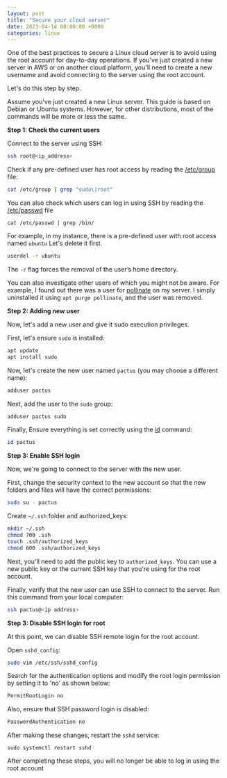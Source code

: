 ```yaml
---
layout: post
title: "Secure your cloud server"
date: 2023-04-14 00:00:00 +0000
categories: linux
---
```


One of the best practices to secure a Linux cloud server is to avoid using the root account
for day-to-day operations.
If you've just created a new server in AWS or on another cloud platform,
you'll need to create a new username and avoid connecting to the server using the root account.

Let's do this step by step.

Assume you've just created a new Linux server. This guide is based on Debian or Ubuntu systems.
However, for other distributions, most of the commands will be more or less the same.

**Step 1: Check the current users**

Connect to the server using SSH:

```bash
ssh root@<ip_address>
```

Check if any pre-defined user has root access by reading the
[/etc/group](https://www.cyberciti.biz/faq/understanding-etcgroup-file/) file:

```bash
cat /etc/group | grep "sudo\|root"
```

You can also check which users can log in using SSH by reading the
[/etc/passwd](https://www.cyberciti.biz/faq/understanding-etcpasswd-file-format/) file

```
cat /etc/passwd | grep /bin/
```

For example, in my instance, there is a pre-defined user with root access named `ubuntu`
Let's delete it first.

```bash
userdel -r ubuntu
```

The `-r` flag forces the removal of the user’s home directory.

You can also investigate other users of which you might not be aware.
For example, I found out there was a user for
[pollinate](https://manpages.ubuntu.com/manpages/trusty/man1/pollinate.1.html) on my server.
I simply uninstalled it using `apt purge pollinate`, and the user was removed.

**Step 2: Adding new user**

Now, let's add a new user and give it sudo execution privileges.

First, let's ensure `sudo` is installed:

```bash
apt update
apt install sudo
```

Now, let's create the new user named `pactus` (you may choose a different name):

```bash
adduser pactus
```

Next, add the user to the `sudo` group:

```bash
adduser pactus sudo
```

Finally, Ensure everything is set correctly using the
[id](https://www.cyberciti.biz/faq/unix-linux-id-command-examples-usage-syntax/) command:

```bash
id pactus
```

**Step 3: Enable SSH login**

Now, we're going to connect to the server with the new user.

First, change the security context to the new account so
that the new folders and files will have the correct permissions:

```bash
sudo su - pactus
```

Create `~/.ssh` folder and authorized_keys:

```bash
mkdir ~/.ssh
chmod 700 .ssh
touch .ssh/authorized_keys
chmod 600 .ssh/authorized_keys
```

Next, you'll need to add the public key to `authorized_keys`.
You can use a new public key or the current SSH key that you're using for the root account.

Finally, verify that the new user can use SSH to connect to the server.
Run this command from your local computer:

```bash
ssh pactus@<ip address>
```

**Step 3: Disable SSH login for root**

At this point, we can disable SSH remote login for the root account.

Open `sshd_config`:

```bash
sudo vim /etc/ssh/sshd_config
```

Search for the authentication options and modify the root login permission by setting it to 'no' as shown below:

```bash
PermitRootLogin no
```

Also, ensure that SSH password login is disabled:

```bash
PasswordAuthentication no
```

After making these changes, restart the `sshd` service:

```
sudo systemctl restart sshd
```

After completing these steps, you will no longer be able to log in using the root account
